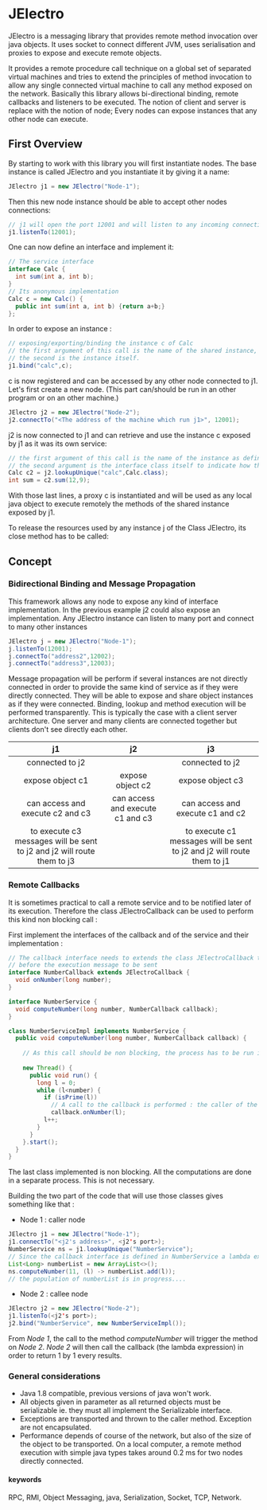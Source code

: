 # JElectro



JElectro is a messaging library that provides remote method invocation over java objects. 
It uses socket to connect different JVM, uses serialisation and proxies to expose and execute remote objects.

It provides a remote procedure call technique on a global set of separated virtual machines and tries to extend the principles of method invocation to allow any single connected virtual machine to call any method exposed on the network.
Basically this library allows bi-directional binding, remote callbacks and listeners to be executed. The notion of client and server is replace with the notion of node; Every nodes can expose instances that any other node can execute.

## First Overview

By starting to work with this library you will first instantiate nodes.
The base instance is called JElectro and you instantiate it by giving it a name:
```java
JElectro j1 = new JElectro("Node-1");
```
Then this new node instance should be able to accept other nodes connections:

```java
// j1 will open the port 12001 and will listen to any incoming connection
j1.listenTo(12001);
```

One can now define an interface and implement it: 
```java
// The service interface
interface Calc { 
  int sum(int a, int b);
}
// Its anonymous implementation
Calc c = new Calc() {
  public int sum(int a, int b) {return a+b;}
};
```

In order to expose an instance :
```java
// exposing/exporting/binding the instance c of Calc
// the first argument of this call is the name of the shared instance,
// the second is the instance itself.
j1.bind("calc",c);
```

c is now registered and can be accessed by any other node connected to j1.
Let's first create a new node. (This part can/should be run in an other program or on an other machine.)
```java
JElectro j2 = new JElectro("Node-2");
j2.connectTo("<The address of the machine which run j1>", 12001);
```

j2 is now connected to j1 and can retrieve and use the instance c exposed by j1 as it was its own service:
```java
// the first argument of this call is the name of the instance as defined by the bind method.
// the second argument is the interface class itself to indicate how the returned object needs to be proxified.
Calc c2 = j2.lookupUnique("calc",Calc.class);
int sum = c2.sum(12,9);
```
With those last lines, a proxy c is instantiated and will be used as any local java object to execute remotely the methods of the shared instance exposed by j1.

To release the resources used by any instance j of the Class JElectro, its close method has to be called:


## Concept

### Bidirectional Binding and Message Propagation

This framework allows any node to expose any kind of interface implementation. In the previous example j2 could also expose an implementation.
Any JElectro instance can listen to many port and connect to many other instances 
```java
JElectro j = new JElectro("Node-1");
j.listenTo(12001);
j.connectTo("address2",12002);
j.connectTo("address3",12003);
```

Message propagation will be perform if several instances are not directly connected in order to provide the same kind of service as if they were directly connected. They will be able to expose and share object instances as if they were connected.
Binding, lookup and method execution will be performed transparently.
This is typically the case with a client server architecture. One server and many clients are connected together but clients don't see directly each other. 

| j1 | j2 | j3 |
|:-------:|:-------:|:-------:|
| connected to j2 | | connected to j2 | 
| expose object c1 | expose object c2 | expose object c3|
| can access and execute c2 and c3 | can access and execute c1 and c3 | can access and execute c1 and c2 |
| to execute c3 messages will be sent to j2 and j2 will route them to j3 | | to execute c1 messages will be sent to j2 and j2 will route them to j1 |


### Remote Callbacks

It is sometimes practical to call a remote service and to be notified later of its execution. Therefore the class JElectroCallback can be used to perform this kind non blocking call :

First implement the interfaces of the callback and of the service and their implementation :
```java
// The callback interface needs to extends the class JElectroCallback to be proxified 
// before the execution message to be sent
interface NumberCallback extends JElectroCallback {
  void onNumber(long number);
}

interface NumberService {
  void computeNumber(long number, NumberCallback callback);
}

class NumberServiceImpl implements NumberService {
  public void computeNumber(long number, NumberCallback callback) {
   
    // As this call should be non blocking, the process has to be run in an other thread.
    
    new Thread() {
      public void run() {
        long l = 0;
        while (l<number) {
          if (isPrime(l)) 
            // A call to the callback is performed : the caller of the method will be notified.
            callback.onNumber(l);
          l++;
        }
      }
    }.start();
  }
}
``` 

The last class implemented is non blocking. All the computations are done in a separate process. This is not necessary.

Building the two part of the code that will use those classes gives something like that :


 - Node 1 : caller node 
```java 
JElectro j1 = new JElectro("Node-1");
j1.connectTo("<j2's address>", <j2's port>);
NumberService ns = j1.lookupUnique("NumberService");
// Since the callback interface is defined in NumberService a lambda expression is possible :
List<Long> numberList = new ArrayList<>();
ns.computeNumber(11, (l) -> numberList.add(l));
// the population of numberList is in progress....
```

 - Node 2 : callee node
```java 
JElectro j2 = new JElectro("Node-2");
j1.listenTo(<j2's port>);
j2.bind("NumberService", new NumberServiceImpl());
```

From _Node 1_, the call to the method _computeNumber_ will trigger the method on _Node 2_. _Node 2_ will then call the callback (the lambda expression) in order to return 1 by 1 every results.  


### General considerations

- Java 1.8 compatible, previous versions of java won't work.
- All objects given in parameter as all returned objects must be serializable ie. they must all implement the Serializable interface.
- Exceptions are transported and thrown to the caller method. Exception are not encapsulated.
- Performance depends of course of the network, but also of the size of the object to be transported. On a local computer, a remote method execution with simple java types takes around 0.2 ms for two nodes directly connected.



#### keywords
RPC, RMI, Object Messaging, java, Serialization, Socket, TCP, Network.
